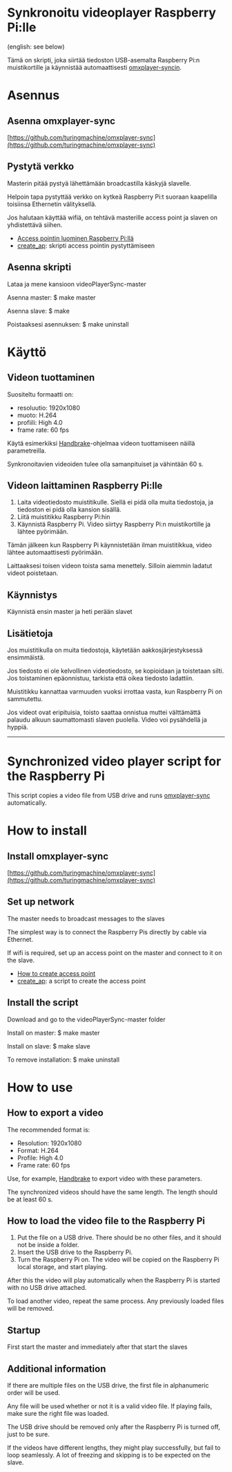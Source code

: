 # Synkronoitu videoplayer Raspberry Pi:lle

(english: see below)

Tämä on skripti, joka siirtää tiedoston USB-asemalta Raspberry Pi:n muistikortille ja käynnistää automaattisesti [omxplayer-syncin](https://github.com/turingmachine/omxplayer-sync).


# Asennus

## Asenna omxplayer-sync
[https://github.com/turingmachine/omxplayer-sync](https://github.com/turingmachine/omxplayer-sync)

## Pystytä verkko
Masterin pitää pystyä lähettämään broadcastilla käskyjä slavelle.

Helpoin tapa pystyttää verkko on kytkeä Raspberry Pi:t suoraan kaapelilla toisiinsa Ethernetin välityksellä.

Jos halutaan käyttää wifiä, on tehtävä masterille access point ja slaven on yhdistettävä siihen.
* [Access pointin luominen Raspberry Pi:llä](https://www.raspberrypi.org/documentation/configuration/wireless/access-point.md)
* [create_ap](https://github.com/oblique/create_ap): skripti access pointin pystyttämiseen

## Asenna skripti

Lataa ja mene kansioon videoPlayerSync-master

Asenna master:
	$ make master

Asenna slave:
	$ make

Poistaaksesi asennuksen:
	$ make uninstall


# Käyttö


## Videon tuottaminen

Suositeltu formaatti on:

* resoluutio: 	1920x1080 
* muoto: 	H.264 
* profiili: 	High 4.0
* frame rate: 	60 fps

Käytä esimerkiksi [Handbrake](https://handbrake.fr/)-ohjelmaa videon tuottamiseen näillä parametreilla.

Synkronoitavien videoiden tulee olla samanpituiset ja vähintään 60 s.


## Videon laittaminen Raspberry Pi:lle

1. Laita videotiedosto muistitikulle. Siellä ei pidä olla muita tiedostoja, ja tiedoston ei pidä olla kansion sisällä.
2. Liitä muistitikku Raspberry Pi:hin 
3. Käynnistä Raspberry Pi.
Video siirtyy Raspberry Pi:n muistikortille ja lähtee pyörimään.

Tämän jälkeen kun Raspberry Pi käynnistetään ilman muistitikkua, video lähtee automaattisesti pyörimään.

Laittaaksesi toisen videon toista sama menettely. Silloin aiemmin ladatut videot poistetaan.


## Käynnistys

Käynnistä ensin master ja heti perään slavet


## Lisätietoja

Jos muistitikulla on muita tiedostoja, käytetään aakkosjärjestyksessä ensimmäistä.

Jos tiedosto ei ole kelvollinen videotiedosto, se kopioidaan ja toistetaan silti. Jos toistaminen epäonnistuu, tarkista että oikea tiedosto ladattiin.

Muistitikku kannattaa varmuuden vuoksi irrottaa vasta, kun Raspberry Pi on sammutettu.

Jos videot ovat eripituisia, toisto saattaa onnistua muttei välttämättä palaudu alkuun saumattomasti slaven puolella. Video voi pysähdellä ja hyppiä.

*****************************************************************************************************

# Synchronized video player script for the Raspberry Pi

This script copies a video file from USB drive and runs [omxplayer-sync](https://github.com/turingmachine/omxplayer-sync) automatically.


# How to install

## Install omxplayer-sync
[https://github.com/turingmachine/omxplayer-sync](https://github.com/turingmachine/omxplayer-sync)

## Set up network 
The master needs to broadcast messages to the slaves

The simplest way is to connect the Raspberry Pis directly by cable via Ethernet.

If wifi is required, set up an access point on the master and connect to it on the slave.
* [How to create access point](https://www.raspberrypi.org/documentation/configuration/wireless/access-point.md)
* [create_ap](https://github.com/oblique/create_ap): a script to create the access point


## Install the script

Download and go to the videoPlayerSync-master folder

Install on master:
	$ make master

Install on slave:
	$ make slave

To remove installation:
	$ make uninstall


# How to use


## How to export a video


The recommended format is:
* Resolution:	1920x1080
* Format:		H.264
* Profile:	High 4.0
* Frame rate:	60 fps

Use, for example, [Handbrake](https://handbrake.fr/) to export video with these parameters.

The synchronized videos should have the same length. The length should be at least 60 s.


## How to load the video file to the Raspberry Pi

1. Put the file on a USB drive. There should be no other files, and it should not be inside a folder.
2. Insert the USB drive to the Raspberry Pi.
3. Turn the Raspberry Pi on. The video will be copied on the Raspberry Pi local storage, and start playing.

After this the video will play automatically when the Raspberry Pi is started with no USB drive attached. 

To load another video, repeat the same process. Any previously loaded files will be removed.


## Startup

First start the master and immediately after that start the slaves


## Additional information

If there are multiple files on the USB drive, the first file in alphanumeric order will be used.

Any file will be used whether or not it is a valid video file. If playing fails, make sure the right file was loaded.

The USB drive should be removed only after the Raspberry Pi is turned off, just to be sure.

If the videos have different lengths, they might play successfully, but fail to loop seamlessly. A lot of freezing and skipping is to be expected on the slave.

